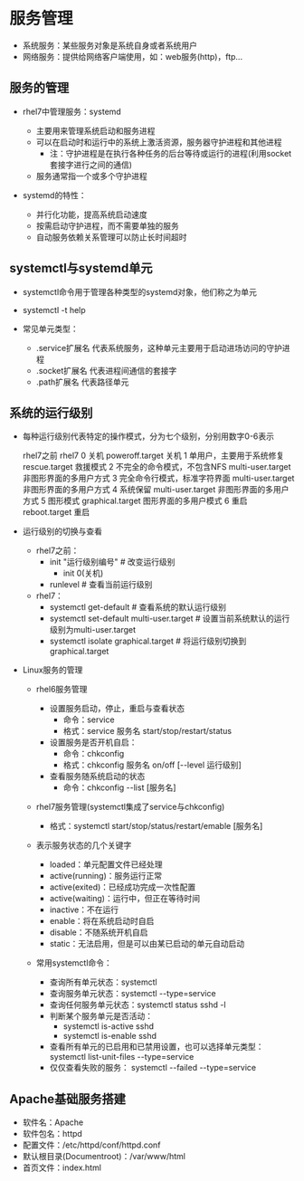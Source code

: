 # 服务管理
- 系统服务：某些服务对象是系统自身或者系统用户
- 网络服务：提供给网络客户端使用，如：web服务(http)，ftp...

## 服务的管理
- rhel7中管理服务：systemd
    - 主要用来管理系统启动和服务进程
    - 可以在启动时和运行中的系统上激活资源，服务器守护进程和其他进程
        - 注：守护进程是在执行各种任务的后台等待或运行的进程(利用socket套接字进行之间的通信)
    - 服务通常指一个或多个守护进程
    
- systemd的特性：
    - 并行化功能，提高系统启动速度
    - 按需启动守护进程，而不需要单独的服务
    - 自动服务依赖关系管理可以防止长时间超时
    
## systemctl与systemd单元
- systemctl命令用于管理各种类型的systemd对象，他们称之为单元
- systemctl -t help

- 常见单元类型：
    - .service扩展名   代表系统服务，这种单元主要用于启动进场访问的守护进程
    - .socket扩展名    代表进程间通信的套接字
    - .path扩展名      代表路径单元
    
## 系统的运行级别
- 每种运行级别代表特定的操作模式，分为七个级别，分别用数字0-6表示
    
    
    rhel7之前                                                     rhel7
    0     关机                                                    poweroff.target         关机
    1     单用户，主要用于系统修复                                rescue.target           救援模式
    2     不完全的命令模式，不包含NFS                             multi-user.target       非图形界面的多用户方式
    3     完全命令行模式，标准字符界面                            multi-user.target       非图形界面的多用户方式
    4     系统保留                                                multi-user.target       非图形界面的多用户方式
    5     图形模式                                                graphical.target        图形界面的多用户模式
    6     重启                                                    reboot.target           重启
    
- 运行级别的切换与查看
    - rhel7之前：
        - init  "运行级别编号"                      # 改变运行级别
            - init 0(关机)
        - runlevel                                  # 查看当前运行级别
    - rhel7：
        - systemctl get-default                     # 查看系统的默认运行级别
        - systemctl set-default multi-user.target   # 设置当前系统默认的运行级别为multi-user.target
        - systemctl isolate graphical.target        # 将运行级别切换到graphical.target

- Linux服务的管理
    - rhel6服务管理
        - 设置服务启动，停止，重启与查看状态
            - 命令：service
            - 格式：service 服务名 start/stop/restart/status
        - 设置服务是否开机自启：
            - 命令：chkconfig
            - 格式：chkconfig 服务名 on/off [--level 运行级别]
        - 查看服务随系统启动的状态
            - 命令：chkconfig --list [服务名]
    - rhel7服务管理(systemctl集成了service与chkconfig)
        - 格式：systemctl start/stop/status/restart/emable [服务名]
    
    - 表示服务状态的几个关键字
        - loaded：单元配置文件已经处理
        - active(running)：服务运行正常
        - active(exited)：已经成功完成一次性配置
        - active(waiting)：运行中，但正在等待时间
        - inactive：不在运行
        - enable：将在系统启动时自启
        - disable：不随系统开机自启
        - static：无法启用，但是可以由某已启动的单元自动启动
        
    - 常用systemctl命令：
        - 查询所有单元状态：systemctl
        - 查询服务单元状态：systemctl --type=service
        - 查询任何服务单元状态：systemctl status sshd -l
        - 判断某个服务单元是否活动：
            - systemctl is-active sshd
            - systemctl is-enable sshd
        - 查看所有单元的已启用和已禁用设置，也可以选择单元类型：
            systemctl list-unit-files --type=service
        - 仅仅查看失败的服务：
            systemctl --failed --type=service
        
## Apache基础服务搭建
- 软件名：Apache
- 软件包名：httpd
- 配置文件：/etc/httpd/conf/httpd.conf
- 默认根目录(Documentroot)：/var/www/html
- 首页文件：index.html
